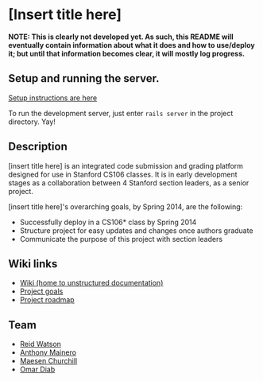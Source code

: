 #  [Insert title here]

**NOTE: This is clearly not developed yet. As such, this README will eventually
contain information about what it does and how to use/deploy it; but until that
information becomes clear, it will mostly log progress.**

## Setup and running the server.

[Setup instructions are
here](https://github.com/rawatson/namepending/wiki/Setup)

To run the development server, just enter `rails server` in the project
directory. Yay!

## Description

[insert title here] is an integrated code submission and grading platform
designed for use in Stanford CS106 classes.  It is in early development stages
as a collaboration between 4 Stanford section leaders, as a senior project.

[insert title here]'s overarching goals, by Spring 2014, are the following:

* Successfully deploy in a CS106\* class by Spring 2014
* Structure project for easy updates and changes once authors graduate
* Communicate the purpose of this project with section leaders

## Wiki links

* [Wiki (home to unstructured documentation)](https://github.com/rawatson/namepending/wiki)
* [Project goals](https://github.com/rawatson/namepending/wiki/Project-goals)
* [Project roadmap](https://github.com/rawatson/namepending/wiki/Project-roadmap)

## Team

* [Reid Watson](https://github.com/rawatson)
* [Anthony Mainero](https://github.com/anthonymainero)
* [Maesen Churchill](https://github.com/maesenc)
* [Omar Diab](https://github.com/osdiab)
